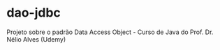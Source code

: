 # dao-jdbc
Projeto sobre o padrão Data Access Object - Curso de Java do Prof. Dr. Nélio Alves (Udemy)
